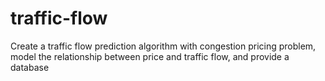 # traffic-flow
Create a traffic flow prediction algorithm with congestion pricing problem, model the relationship between price and traffic flow, and provide a database
